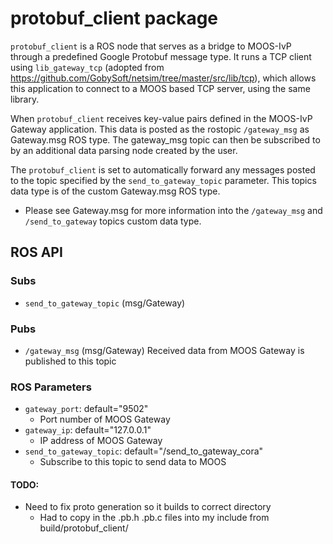 # protobuf_client package

`protobuf_client` is a ROS node that serves as a bridge to MOOS-IvP through a predefined Google Protobuf message type. It runs a TCP client using `lib_gateway_tcp` (adopted from https://github.com/GobySoft/netsim/tree/master/src/lib/tcp), which allows this application to connect to a MOOS based TCP server, using the same library.

When `protobuf_client` receives key-value pairs defined in the MOOS-IvP Gateway application. This data is posted as the rostopic `/gateway_msg` as Gateway.msg ROS type. The gateway_msg topic can then be subscribed to by an additional data parsing node created by the user.

The `protobuf_client` is set to automatically forward any messages posted to the topic specified by the `send_to_gateway_topic` parameter. This topics data type is of the custom Gateway.msg ROS type.

* Please see Gateway.msg for more information into the `/gateway_msg` and `/send_to_gateway` topics custom data type.

## ROS API

### Subs
* `send_to_gateway_topic` (msg/Gateway)

### Pubs
* `/gateway_msg` (msg/Gateway)
Received data from MOOS Gateway is published to this topic

### ROS Parameters
* `gateway_port`: default="9502"
  * Port number of MOOS Gateway
* `gateway_ip`:   default="127.0.0.1"
  * IP address of MOOS Gateway
* `send_to_gateway_topic`: default="/send_to_gateway_cora"
  * Subscribe to this topic to send data to MOOS



#### TODO:
* Need to fix proto generation so it builds to correct directory
  * Had to copy in the .pb.h .pb.c files into my include from build/protobuf_client/

